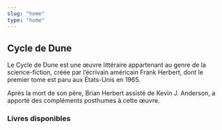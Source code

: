 ```yaml
---
slug: "home"
type: "home"
---
```


## Cycle de Dune

Le Cycle de Dune est une œuvre littéraire appartenant au genre de la science-fiction, créée par l’écrivain américain Frank Herbert, dont le premier tome est paru aux États-Unis en 1965.

Après la mort de son père, Brian Herbert assisté de Kevin J. Anderson, a apporté des compléments posthumes à cette œuvre.

### Livres disponibles